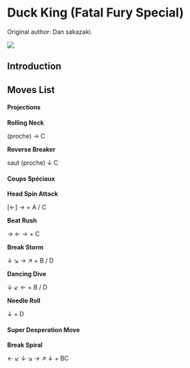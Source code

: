 # Duck King (Fatal Fury Special)

Original author: Dan sakazaki.

![](/images/Ffspduck.PNG)  

## Introduction

## Moves List

#### Projections

**Rolling Neck**

(proche) → C

**Reverse Breaker**

saut (proche) ↓ C

#### Coups Spéciaux

**Head Spin Attack**

\[←\] → + A / C

**Beat Rush**

→ ← → + C

**Break Storm**

↓ ↘ → ↗ + B / D

**Dancing Dive**

↓ ↙ ← + B / D

**Needle Roll**

↓ + D

#### Super Desperation Move

**Break Spiral**

← ↙ ↓ ↘ → ↗ ↓ + BC
